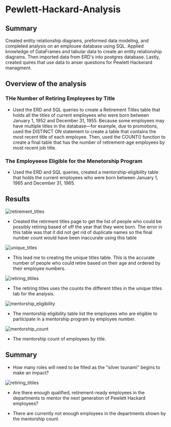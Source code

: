 # Pewlett-Hackard-Analysis

## Summary

Created entity relationship diagrams, preformed data modeling, and completed analysis on an emplouee database using SQL. Applied knowledge of DataFrames and tabular data to create an entity relationship diagrams. Then imported data from ERD's into postgres database. Lastly, created quires that use data to anser questions for Pewlett Hackerard managment. 

## Overview of the analysis 

### THe Number of Retiring Employees by Title 

- Used the ERD and SQL queries to create a Retirement Titles table that holds all the titles of current employees who were born between January 1, 1952 and December 31, 1955. Because some employees may have multiple titles in the database—for example, due to promotions, used the DISTINCT ON statement to create a table that contains the most recent title of each employee. Then, used the COUNT() function to create a final table that has the number of retirement-age employees by most recent job title.

### The Employeese Eligible for the Menetorship Program 

- Used the ERD and SQL queries, created a mentorship-eligibility table that holds the current employees who were born between January 1, 1965 and December 31, 1965.

## Results 

![retirement_titles](https://user-images.githubusercontent.com/16258584/99162094-40a38780-26bf-11eb-9274-8b65260be1cc.png)

- Created the retirment titles page to get the list of people who could be possibly retiring based of off the year that they were born. The error in this table was that it did not get rid of duplicate names so the final number count would have been inaccurate using this table 

![unique_titles](https://user-images.githubusercontent.com/16258584/99162074-ed313980-26be-11eb-903a-f8cc644603a6.png)
 
- This lead me to creating the unique titles table. This is the accurate number of people who could retire based on their age and ordered by their employee numbers. 

![retiring_titiles](https://user-images.githubusercontent.com/16258584/99162088-2c5f8a80-26bf-11eb-9474-131c8535456a.png)

- The retiring titles uses the counts the different titles in the unique titles tab for the analysis.

![mentorship_eligibility](https://user-images.githubusercontent.com/16258584/99162099-5749de80-26bf-11eb-8fae-f8d80191a471.png)

- The mentorship eligibility table list the employees who are eligible to participate in a mentorship program by employee number.

![mentorship_count](https://user-images.githubusercontent.com/16258584/99162444-7ba7ba00-26c3-11eb-9641-2c5fc444b887.png)

- The mentorship count of employees by title. 

## Summary 
- How many roles will need to be filled as the "silver tsunami" begins to make an impact?

![retiring_titiles](https://user-images.githubusercontent.com/16258584/99162088-2c5f8a80-26bf-11eb-9474-131c8535456a.png)

- Are there enough qualified, retirement-ready employees in the departments to mentor the next generation of Pewlett Hackard employees?

- There are currently not enough employees in the departments shown by the mentorship count.
